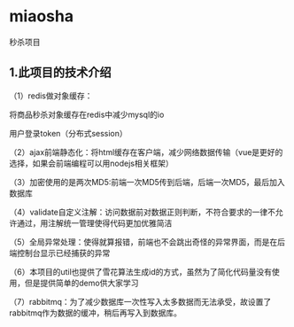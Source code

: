 # miaosha
秒杀项目
## 1.此项目的技术介绍
（1）redis做对象缓存：

将商品秒杀对象缓存在redis中减少mysql的io

用户登录token（分布式session）

（2）ajax前端静态化：将html缓存在客户端，减少网络数据传输（vue是更好的选择，如果会前端编程可以用nodejs相关框架）

（3）加密使用的是两次MD5:前端一次MD5传到后端，后端一次MD5，最后加入数据库

（4）validate自定义注解：访问数据前对数据正则判断，不符合要求的一律不允许通过，用注解统一管理使得代码更加优雅简洁

（5）全局异常处理：使得就算报错，前端也不会跳出奇怪的异常界面，而是在后端控制台显示已经捕获的异常

（6）本项目的util也提供了雪花算法生成id的方式，虽然为了简化代码量没有使用，但是提供简单的demo供大家学习

（7）rabbitmq：为了减少数据库一次性写入太多数据而无法承受，故设置了rabbitmq作为数据的缓冲，稍后再写入到数据库。

